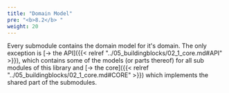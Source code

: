 ```yaml
---
title: "Domain Model"
pre: "<b>8.2</b> "
weight: 20
---
```


Every submodule contains the domain model for it's domain.
The only exception is [→ the API]({{< relref "../05_buildingblocks/02_1_core.md#API" >}}), which contains some of the models (or parts thereof) for all sub modules of this library and [→ the core]({{< relref "../05_buildingblocks/02_1_core.md#CORE" >}}) which implements the shared part of the submodules.
